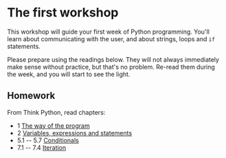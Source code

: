 # The first workshop

This workshop will guide your first week of Python programming. You'll learn
about communicating with the user, and about strings, loops and `if` statements.

Please prepare using the readings below. They will not always
immediately make sense without practice, but that's no problem. Re-read them
during the week, and you will start to see the light.

## Homework

From Think Python, read chapters:

* 1 [The way of the program](http://www.greenteapress.com/thinkpython/html/thinkpython002.html)
* 2 [Variables, expressions and statements](http://www.greenteapress.com/thinkpython/html/thinkpython003.html)
* 5.1 -- 5.7 [Conditionals](http://www.greenteapress.com/thinkpython/html/thinkpython006.html)
* 7.1 -- 7.4 [Iteration](http://www.greenteapress.com/thinkpython/html/thinkpython008.html)
